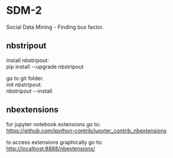 # SDM-2
Social Data Mining - Finding bus factor.

## nbstripout
install nbstripout:    
pip install --upgrade nbstripout

go to git folder.    
init nbstripout:    
nbstripout --install

## nbextensions
for jupyter notebook extensions go to:  
https://github.com/ipython-contrib/jupyter_contrib_nbextensions

to access extensions graphically go to:  
<http://localhost:8888/nbextensions/>


